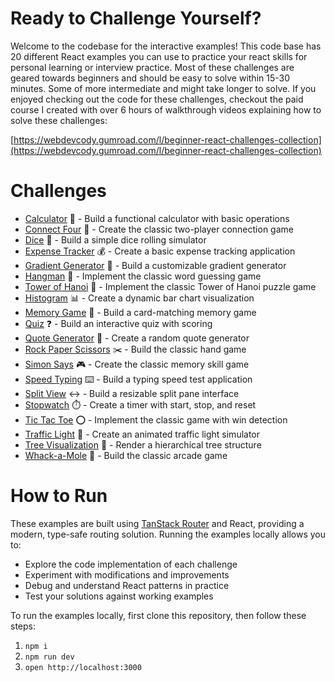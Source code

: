 # Ready to Challenge Yourself?

Welcome to the codebase for the interactive examples! This code base has 20 different React examples you can use to practice your react skills for personal learning or interview practice. Most of these challenges are geared towards beginners and should be easy to solve within 15-30 minutes. Some of more intermediate and might take longer to solve. If you enjoyed checking out the code for these challenges, checkout the paid course I created with over 6 hours of walkthrough videos explaining how to solve these challenges:

[https://webdevcody.gumroad.com/l/beginner-react-challenges-collection](https://webdevcody.gumroad.com/l/beginner-react-challenges-collection)

# Challenges

- [Calculator](app/routes/calculator.tsx) 🔢 - Build a functional calculator with basic operations
- [Connect Four](app/routes/connect-four.tsx) 🔴 - Create the classic two-player connection game
- [Dice](app/routes/dice.tsx) 🎲 - Build a simple dice rolling simulator
- [Expense Tracker](app/routes/expense.tsx) 💰 - Create a basic expense tracking application
- [Gradient Generator](app/routes/gradient.tsx) 🎨 - Build a customizable gradient generator
- [Hangman](app/routes/hangman.tsx) 🎯 - Implement the classic word guessing game
- [Tower of Hanoi](app/routes/hanoi.tsx) 🗼 - Implement the classic Tower of Hanoi puzzle game
- [Histogram](app/routes/histogram.tsx) 📊 - Create a dynamic bar chart visualization
- [Memory Game](app/routes/memory.tsx) 🎴 - Build a card-matching memory game
- [Quiz](app/routes/quiz.tsx) ❓ - Build an interactive quiz with scoring
- [Quote Generator](app/routes/quote.tsx) 💭 - Create a random quote generator
- [Rock Paper Scissors](app/routes/rock-paper-scissors.tsx) ✂️ - Build the classic hand game
- [Simon Says](app/routes/simon.tsx) 🎮 - Create the classic memory skill game
- [Speed Typing](app/routes/speed.tsx) ⌨️ - Build a typing speed test application
- [Split View](app/routes/split.tsx) ↔️ - Build a resizable split pane interface
- [Stopwatch](app/routes/stopwatch.tsx) ⏱️ - Create a timer with start, stop, and reset
- [Tic Tac Toe](app/routes/tic-tac-toe.tsx) ⭕ - Implement the classic game with win detection
- [Traffic Light](app/routes/traffic-light.tsx) 🚦 - Create an animated traffic light simulator
- [Tree Visualization](app/routes/tree.tsx) 🌳 - Render a hierarchical tree structure
- [Whack-a-Mole](app/routes/whack-a-mole.tsx) 🔨 - Build the classic arcade game

# How to Run

These examples are built using [TanStack Router](https://tanstack.com/router) and React, providing a modern, type-safe routing solution. Running the examples locally allows you to:

- Explore the code implementation of each challenge
- Experiment with modifications and improvements
- Debug and understand React patterns in practice
- Test your solutions against working examples

To run the examples locally, first clone this repository, then follow these steps:

1. `npm i`
2. `npm run dev`
3. `open http://localhost:3000`
